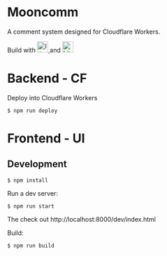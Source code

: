 # Mooncomm

A comment system designed for Cloudflare Workers.

Build with  <a href="https://github.com/kwhitley/itty-router">
     <img src="https://github.com/kwhitley/itty-router/assets/865416/ed7de66a-b876-46a8-a65f-429dc6d3da20" alt="Itty Router" height="25" />
  </a> and <a href="https://github.com/lit/lit">
    <picture>
  <source media="(prefers-color-scheme: dark)" srcset="https://github.com/lit/lit/raw/main/packages/lit/logo-dark.svg" alt="Lit" height="25">
  </source>
  <source media="(prefers-color-scheme: light)" srcset="https://github.com/lit/lit/raw/main/packages/lit/logo.svg" alt="Lit" height="25">
  </source>
  <img src="https://github.com/lit/lit/raw/main/packages/lit/logo.svg" alt="Lit" height="25">
</picture>
  </a>




# Backend - CF

Deploy into Cloudflare Workers

```
$ npm run deploy
```

# Frontend - UI


## Development

```
$ npm install
```

Run a dev server:

```
$ npm run start
```

The check out http://localhost:8000/dev/index.html

Build:

```
$ npm run build
```